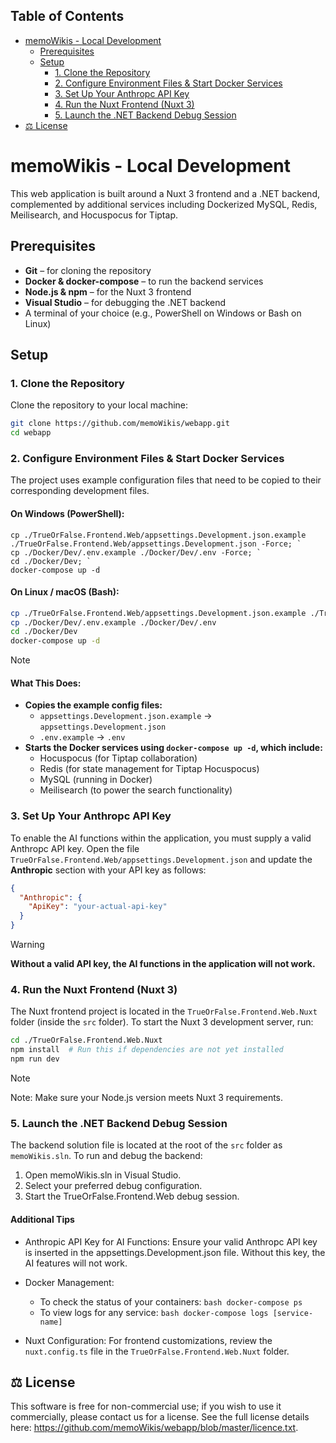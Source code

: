 ## Table of Contents

- [memoWikis - Local Development](#memowikis---local-development)
  - [Prerequisites](#prerequisites)
  - [Setup](#setup)
    - [1. Clone the Repository](#1-clone-the-repository)
    - [2. Configure Environment Files & Start Docker Services](#2-configure-environment-files--start-docker-services)
    - [3. Set Up Your Anthropc API Key](#3-set-up-your-anthropc-api-key)
    - [4. Run the Nuxt Frontend (Nuxt 3)](#4-run-the-nuxt-frontend-nuxt-3)
    - [5. Launch the .NET Backend Debug Session](#5-launch-the-net-backend-debug-session)
- [⚖️ License](#️-license)

# memoWikis - Local Development

This web application is built around a Nuxt 3 frontend and a .NET backend, complemented by additional services including Dockerized MySQL, Redis, Meilisearch, and Hocuspocus for Tiptap.

## Prerequisites

- **Git** – for cloning the repository  
- **Docker & docker-compose** – to run the backend services  
- **Node.js & npm** – for the Nuxt 3 frontend  
- **Visual Studio** – for debugging the .NET backend  
- A terminal of your choice (e.g., PowerShell on Windows or Bash on Linux)

## Setup

### 1. Clone the Repository

Clone the repository to your local machine:

```bash
git clone https://github.com/memoWikis/webapp.git
cd webapp
```


### 2. Configure Environment Files & Start Docker Services
The project uses example configuration files that need to be copied to their corresponding development files.

#### On Windows (PowerShell):
```ppwershell
cp ./TrueOrFalse.Frontend.Web/appsettings.Development.json.example ./TrueOrFalse.Frontend.Web/appsettings.Development.json -Force; `
cp ./Docker/Dev/.env.example ./Docker/Dev/.env -Force; `
cd ./Docker/Dev; `
docker-compose up -d
```

#### On Linux / macOS (Bash):
```bash
cp ./TrueOrFalse.Frontend.Web/appsettings.Development.json.example ./TrueOrFalse.Frontend.Web/appsettings.Development.json
cp ./Docker/Dev/.env.example ./Docker/Dev/.env
cd ./Docker/Dev
docker-compose up -d
```
> [!NOTE] 
> #### What This Does:
> 
> - **Copies the example config files:**
>     - `appsettings.Development.json.example` → `appsettings.Development.json`
>     - `.env.example` → `.env`
> - **Starts the Docker services using `docker-compose up -d`, which include:**
>     - Hocuspocus (for Tiptap collaboration)
>     - Redis (for state management for Tiptap Hocuspocus)
>     - MySQL (running in Docker)
>     - Meilisearch (to power the search functionality)

### 3. Set Up Your Anthropc API Key
To enable the AI functions within the application, you must supply a valid Anthropc API key. Open the file `TrueOrFalse.Frontend.Web/appsettings.Development.json` and update the **Anthropic** section with your API key as follows:

```json
{
  "Anthropic": {
    "ApiKey": "your-actual-api-key"
  }
}
```
> [!WARNING]  
> **Without a valid API key, the AI functions in the application will not work.**

### 4. Run the Nuxt Frontend (Nuxt 3)
The Nuxt frontend project is located in the `TrueOrFalse.Frontend.Web.Nuxt` folder (inside the `src` folder). To start the Nuxt 3 development server, run:

```bash
cd ./TrueOrFalse.Frontend.Web.Nuxt
npm install  # Run this if dependencies are not yet installed
npm run dev
```
> [!NOTE]  
> Note: Make sure your Node.js version meets Nuxt 3 requirements.

### 5. Launch the .NET Backend Debug Session
The backend solution file is located at the root of the `src` folder as `memoWikis.sln`. To run and debug the backend:

1. Open memoWikis.sln in Visual Studio.
2. Select your preferred debug configuration.
3. Start the TrueOrFalse.Frontend.Web debug session.

#### Additional Tips
- Anthropic API Key for AI Functions: Ensure your valid Anthropc API key is inserted in the appsettings.Development.json file. Without this key, the AI features will not work.

- Docker Management:
  - To check the status of your containers:
`bash
docker-compose ps
`
  - To view logs for any service:
     `bash
docker-compose logs [service-name]`
- Nuxt Configuration: For frontend customizations, review the `nuxt.config.ts` file in the `TrueOrFalse.Frontend.Web.Nuxt` folder.

## ⚖️ License

This software is free for non-commercial use; if you wish to use it commercially, please contact us for a license. See the full license details here: https://github.com/memoWikis/webapp/blob/master/licence.txt.
